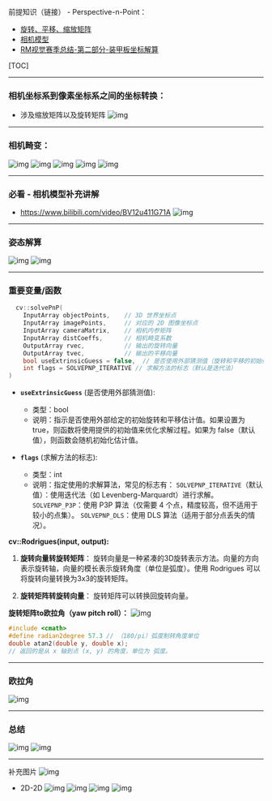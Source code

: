 前提知识（链接） - Perspective-n-Point：
- [旋转、平移、缩放矩阵](旋转、平移、缩放矩阵.md)
- [相机模型](https://zhuanlan.zhihu.com/p/531709563)
- [RM视觉赛季总结-第二部分-装甲板坐标解算](https://zhuanlan.zhihu.com/p/419868049)
  
[TOC]

---
### 相机坐标系到像素坐标系之间的坐标转换：
  - 涉及缩放矩阵以及旋转矩阵
  ![img](ss/pnp-1.png)

---
### 相机畸变：
  ![img](ss/pnp-2.png)
  ![img](ss/pnp-6.png)
  ![img](ss/pnp-5.png)
  ![img](ss/pnp-7.png)
  ![img](ss/pnp-8.png)

---
### 必看 - 相机模型补充讲解
- https://www.bilibili.com/video/BV12u411G71A
  ![img](ss/pnp-9.png)

---
### 姿态解算
  ![img](ss/pnp-10.png)
  ![img](ss/pnp-12.png)

---
### 重要变量/函数


```cpp
  cv::solvePnP(
    InputArray objectPoints,    // 3D 世界坐标点
    InputArray imagePoints,     // 对应的 2D 图像坐标点
    InputArray cameraMatrix,    // 相机内参矩阵
    InputArray distCoeffs,      // 相机畸变系数
    OutputArray rvec,           // 输出的旋转向量
    OutputArray tvec,           // 输出的平移向量
    bool useExtrinsicGuess = false,  // 是否使用外部猜测值（旋转和平移的初始估计）
    int flags = SOLVEPNP_ITERATIVE // 求解方法的标志（默认是迭代法）
)
```
- **`useExtrinsicGuess`** (是否使用外部猜测值):
   - 类型：bool
   - 说明：指示是否使用外部给定的初始旋转和平移估计值。如果设置为 true，则函数将使用提供的初始值来优化求解过程。如果为 false（默认值），则函数会随机初始化估计值。

- **`flags`** (求解方法的标志):
  - 类型：int
  - 说明：指定使用的求解算法，常见的标志有：
`SOLVEPNP_ITERATIVE`（默认值）：使用迭代法（如 Levenberg-Marquardt）进行求解。
`SOLVEPNP_P3P`：使用 P3P 算法（仅需要 4 个点，精度较高，但不适用于较小的点集）。
`SOLVEPNP_DLS`：使用 DLS 算法（适用于部分点丢失的情况）。

**cv::Rodrigues(input, output):**
1. **旋转向量转旋转矩阵**： 旋转向量是一种紧凑的3D旋转表示方法。向量的方向表示旋转轴，向量的模长表示旋转角度（单位是弧度）。使用 Rodrigues 可以将旋转向量转换为3x3的旋转矩阵。

2. **旋转矩阵转旋转向量**： 旋转矩阵可以转换回旋转向量。

**旋转矩阵to欧拉角（yaw pitch roll）：**
![img](ss/pnp-13.png)
```cpp
#include <cmath>
#define radian2degree 57.3 // （180/pi）弧度制转角度单位
double atan2(double y, double x);
// 返回的是从 x 轴到点 (x, y) 的角度，单位为 弧度。
```


---
### 欧拉角
![img](ss/pnp-14.png)

---
### 总结
  ![img](ss/pnp-end.png)
  ![img](ss/pnp-end2.png)

---
补充图片
![img](ss/pnp--1.png)
- 2D-2D
  ![img](ss/pnp--2.png)
  ![img](ss/pnp--3.png)
  ![img](ss/pnp--4.png)
  ![img](ss/pnp--5.png)